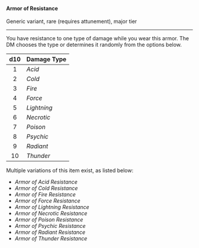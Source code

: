 #### Armor of Resistance

Generic variant, rare (requires attunement), major tier

---

You have resistance to one type of damage while you wear this armor. The DM chooses the type or determines it randomly from the options below.

| d10 | Damage Type |
|:---:|-------------|
|  1  | *Acid*      |
|  2  | *Cold*      |
|  3  | *Fire*      |
|  4  | *Force*     |
|  5  | *Lightning* |
|  6  | *Necrotic*  |
|  7  | *Poison*    |
|  8  | *Psychic*   |
|  9  | *Radiant*   |
|  10 | *Thunder*   |

Multiple variations of this item exist, as listed below:

- *Armor of Acid Resistance*
- *Armor of Cold Resistance*
- *Armor of Fire Resistance*
- *Armor of Force Resistance*
- *Armor of Lightning Resistance*
- *Armor of Necrotic Resistance*
- *Armor of Poison Resistance*
- *Armor of Psychic Resistance*
- *Armor of Radiant Resistance*
- *Armor of Thunder Resistance*



